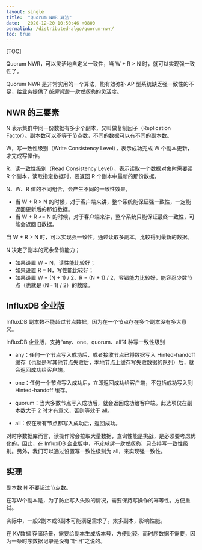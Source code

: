 ```yaml
---
layout: single
title:  "Quorum NWR 算法"
date:   2020-12-20 10:50:46 +0800
permalink: /distributed-algo/quorum-nwr/
toc: true
---
```




[TOC]



Quorum NWR，可以灵活地自定义一致性，当 W + R > N 时，就可以实现强一致性了。

Quorum NWR 是非常实用的一个算法，能有效弥补 AP 型系统缺乏强一致性的不足，给业务提供了*按需调整一致性级别*的灵活度。

## NWR 的三要素

N 表示集群中同一份数据有多少个副本，又叫做复制因子（Replication Factor）。副本数可以不等于节点数，不同的数据可以有不同的副本数。

W，写一致性级别（Write Consistency Level），表示成功完成 W 个副本更新，才完成写操作。

R，读一致性级别（Read Consistency Level），表示读取一个数据对象时需要读 R 个副本，读取指定数据时，要返回 R 个副本中最新的那份数据。



N、W、R 值的不同组合，会产生不同的一致性效果，

- 当 W + R > N 的时候，对于客户端来讲，整个系统能保证强一致性，一定能返回更新后的那份数据。
- 当 W + R <= N 的时候，对于客户端来讲，整个系统只能保证最终一致性，可能会返回旧数据。



当 W + R > N 时，可以实现强一致性。通过读取多副本，比较得到最新的数据。

N 决定了副本的冗余备份能力；

- 如果设置 W = N，读性能比较好；
- 如果设置 R = N，写性能比较好；
- 如果设置 W = (N + 1) / 2、R = (N + 1) / 2，容错能力比较好，能容忍少数节点（也就是 (N - 1) / 2）的故障。



## InfluxDB 企业版

InfluxDB 副本数不能超过节点数据，因为在一个节点存在多个副本没有多大意义。

InfluxDB 企业版，支持“any、one、quorum、all”4 种写一致性级别

- any：任何一个节点写入成功后，或者接收节点已将数据写入 Hinted-handoff 缓存（也就是写其他节点失败后，本地节点上缓存写失败数据的队列）后，就会返回成功给客户端。
- one：任何一个节点写入成功后，立即返回成功给客户端，不包括成功写入到 Hinted-handoff 缓存。

- quorum：当大多数节点写入成功后，就会返回成功给客户端。此选项仅在副本数大于 2 时才有意义，否则等效于 all。
- all：仅在所有节点都写入成功后，返回成功。

对时序数据库而言，读操作常会拉取大量数据，查询性能是挑战，是必须要考虑优化的，因此，在 InfluxDB 企业版中，*不支持读一致性级别*，只支持写一致性级别。另外，我们可以通过设置写一致性级别为 all，来实现强一致性。



## 实现

副本数 N 不要超过节点数。

在写W个副本是，为了防止写入失败的情况，需要保持写操作的幂等性。方便重试。

实际中，一般2副本或3副本可能满足需求了。太多副本，影响性能。

在 KV数据 存储场景，需要给副本生成版本号，方便比较。而时序数据不需要，因为一条时序数据记录是没有“新旧”之说的。








